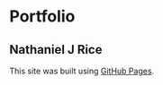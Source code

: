 # Portfolio
## Nathaniel J Rice

This site was built using [GitHub Pages](https://pages.github.com/).

